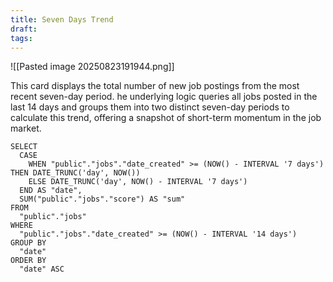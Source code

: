 ```yaml
---
title: Seven Days Trend
draft:
tags:
---
```

![[Pasted image 20250823191944.png]]

This card displays the total number of new job postings from the most recent seven-day period. he underlying logic queries all jobs posted in the last 14 days and groups them into two distinct seven-day periods to calculate this trend, offering a snapshot of short-term momentum in the job market.
```
SELECT
  CASE
    WHEN "public"."jobs"."date_created" >= (NOW() - INTERVAL '7 days') THEN DATE_TRUNC('day', NOW())
    ELSE DATE_TRUNC('day', NOW() - INTERVAL '7 days')
  END AS "date",
  SUM("public"."jobs"."score") AS "sum"
FROM
  "public"."jobs"
WHERE
  "public"."jobs"."date_created" >= (NOW() - INTERVAL '14 days')
GROUP BY
  "date"
ORDER BY
  "date" ASC
```